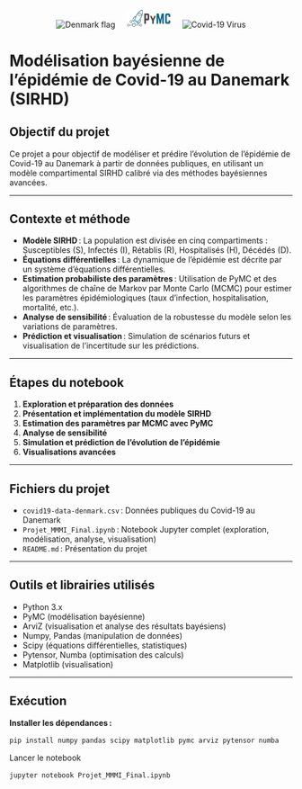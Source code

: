 <p align="center">
  <img src="https://upload.wikimedia.org/wikipedia/commons/9/9c/Flag_of_Denmark.svg" width="80" alt="Denmark flag" />
  &nbsp;&nbsp;&nbsp;
  <img src="https://raw.githubusercontent.com/pymc-devs/brand/main/pymc/pymc_logos/PyMC_banner.svg" width="80" alt="PyMC Logo" />
  &nbsp;&nbsp;&nbsp;
  <img src="https://mairiechambaronsurmorge.fr/sitemcsm/wp-content/uploads/2020/03/modele-logo-rouge-covid-19_23-2148501246.jpg" width="80" alt="Covid-19 Virus" />
</p>

# Modélisation bayésienne de l’épidémie de Covid-19 au Danemark (SIRHD)

## Objectif du projet

Ce projet a pour objectif de modéliser et prédire l’évolution de l’épidémie de Covid-19 au Danemark à partir de données publiques, en utilisant un modèle compartimental SIRHD calibré via des méthodes bayésiennes avancées.



---

## Contexte et méthode

- **Modèle SIRHD** : La population est divisée en cinq compartiments : Susceptibles (S), Infectés (I), Rétablis (R), Hospitalisés (H), Décédés (D).
- **Équations différentielles** : La dynamique de l’épidémie est décrite par un système d’équations différentielles.
- **Estimation probabiliste des paramètres** : Utilisation de PyMC et des algorithmes de chaîne de Markov par Monte Carlo (MCMC) pour estimer les paramètres épidémiologiques (taux d’infection, hospitalisation, mortalité, etc.).
- **Analyse de sensibilité** : Évaluation de la robustesse du modèle selon les variations de paramètres.
- **Prédiction et visualisation** : Simulation de scénarios futurs et visualisation de l’incertitude sur les prédictions.

---

## Étapes du notebook

1. **Exploration et préparation des données**
2. **Présentation et implémentation du modèle SIRHD**
3. **Estimation des paramètres par MCMC avec PyMC**
4. **Analyse de sensibilité**
5. **Simulation et prédiction de l’évolution de l’épidémie**
6. **Visualisations avancées**

---

## Fichiers du projet

- `covid19-data-denmark.csv` : Données publiques du Covid-19 au Danemark
- `Projet_MMMI_Final.ipynb` : Notebook Jupyter complet (exploration, modélisation, analyse, visualisation)
- `README.md` : Présentation du projet

---

## Outils et librairies utilisés

- Python 3.x
- PyMC (modélisation bayésienne)
- ArviZ (visualisation et analyse des résultats bayésiens)
- Numpy, Pandas (manipulation de données)
- Scipy (équations différentielles, statistiques)
- Pytensor, Numba (optimisation des calculs)
- Matplotlib (visualisation)

---

## Exécution

**Installer les dépendances :**
```bash
pip install numpy pandas scipy matplotlib pymc arviz pytensor numba
```
Lancer le notebook
```bash
jupyter notebook Projet_MMMI_Final.ipynb
```
